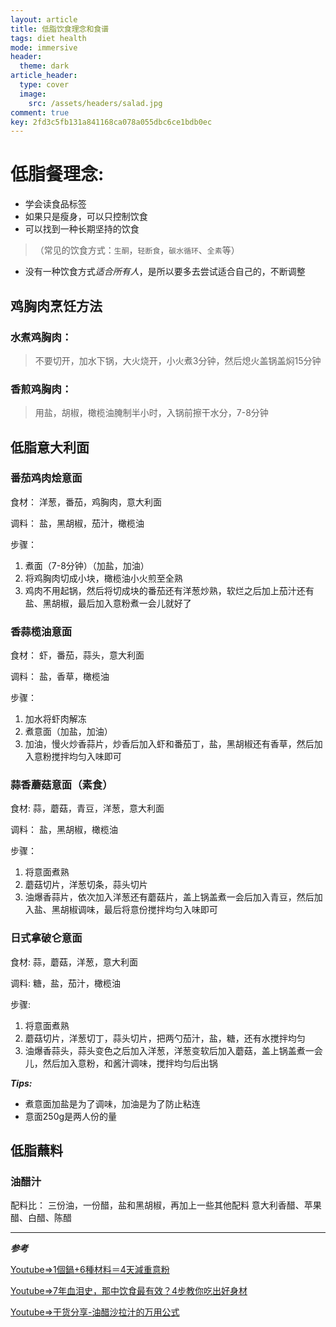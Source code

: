 ```yaml
---
layout: article
title: 低脂饮食理念和食谱
tags: diet health
mode: immersive
header:
  theme: dark
article_header:
  type: cover
  image:
    src: /assets/headers/salad.jpg
comment: true
key: 2fd3c5fb131a841168ca078a055dbc6ce1bdb0ec
---
```

# 低脂餐理念:
- 学会读食品标签
- 如果只是瘦身，可以只控制饮食
- 可以找到一种长期坚持的饮食
>（常见的饮食方式：`生酮`，`轻断食`，`碳水循环`、`全素`等）
- 没有一种饮食方式*适合所有人*，是所以要多去尝试适合自己的，不断调整
<!--more-->

## 鸡胸肉烹饪方法
### 水煮鸡胸肉：
> 不要切开，加水下锅，大火烧开，小火煮3分钟，然后熄火盖锅盖焖15分钟

### 香煎鸡胸肉：
> 用盐，胡椒，橄榄油腌制半小时，入锅前擦干水分，7-8分钟

## 低脂意大利面
### 番茄鸡肉烩意面
食材：
洋葱，番茄，鸡胸肉，意大利面

调料：
盐，黑胡椒，茄汁，橄榄油

步骤：
1. 煮面（7-8分钟）（加盐，加油）
2. 将鸡胸肉切成小块，橄榄油小火煎至全熟
3. 鸡肉不用起锅，然后将切成块的番茄还有洋葱炒熟，软烂之后加上茄汁还有 盐、黑胡椒，最后加入意粉煮一会儿就好了


### 香蒜榄油意面
食材：
虾，番茄，蒜头，意大利面

调料：
盐，香草，橄榄油

步骤：
1. 加水将虾肉解冻
2. 煮意面（加盐，加油）
3. 加油，慢火炒香蒜片，炒香后加入虾和番茄丁，盐，黑胡椒还有香草，然后加入意粉搅拌均匀入味即可

### 蒜香蘑菇意面（素食）
食材:
蒜，蘑菇，青豆，洋葱，意大利面

调料：
盐，黑胡椒，橄榄油

步骤：
1. 将意面煮熟
2. 蘑菇切片，洋葱切条，蒜头切片
3. 油爆香蒜片，依次加入洋葱还有蘑菇片，盖上锅盖煮一会后加入青豆，然后加入盐、黑胡椒调味，最后将意份搅拌均匀入味即可

### 日式拿破仑意面
食材:
蒜，蘑菇，洋葱，意大利面

调料:
糖，盐，茄汁，橄榄油

步骤:
1. 将意面煮熟
2. 蘑菇切片，洋葱切丁，蒜头切片，把两勺茄汁，盐，糖，还有水搅拌均匀
3. 油爆香蒜头，蒜头变色之后加入洋葱，洋葱变软后加入蘑菇，盖上锅盖煮一会儿，然后加入意粉，和酱汁调味，搅拌均匀后出锅

***Tips:***
- 煮意面加盐是为了调味，加油是为了防止粘连
- 意面250g是两人份的量

## 低脂蘸料
### 油醋汁
配料比：
三份油，一份醋，盐和黑胡椒，再加上一些其他配料
意大利香醋、苹果醋、白醋、陈醋

----
***参考***

[Youtube=>1個鍋+6種材料＝4天減重意粉](https://www.youtube.com/watch?v=ER8iNVDHnX4)

[Youtube=>7年血泪史，那中饮食最有效？4步教你吃出好身材](https://www.youtube.com/watch?v=A-UV7Z13uAQ)

[Youtube=>干货分享-油醋沙拉汁的万用公式](https://www.youtube.com/watch?v=y-fy9vE8OVE)